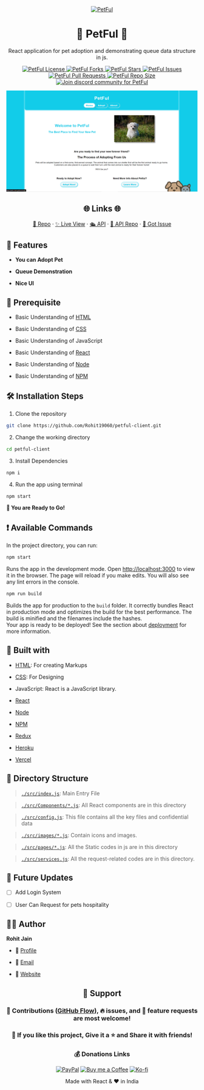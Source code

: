 <p align="center">
  <a href="https://petful-client.rohit19060.vercel.app/" title="PetFul">
    <img src="https://kingtechnologies.in/assets/images/logo.png" width="80px" alt="PetFul"/>
  </a>
</p>
<h1 align="center">🌟 PetFul 🌟</h1>
<p align="center">React application for pet adoption and demonstrating queue data structure in js.</p>

<p align="center">
<a href="https://github.com/Rohit19060/petful-client/blob/master/LICENSE" title="License">
<img src="https://img.shields.io/github/license/Rohit19060/petful-client?label=License&logo=Github&style=flat-square" alt="PetFul License"/>
</a>
<a href="https://github.com/Rohit19060/petful-client/fork" title="Forks">
<img src="https://img.shields.io/github/forks/Rohit19060/petful-client?label=Forks&logo=Github&style=flat-square" alt="PetFul Forks"/>
</a>
<a href="https://github.com/Rohit19060/petful-client/stargazers" title="Stars">
<img src="https://img.shields.io/github/stars/Rohit19060/petful-client?label=Stars&logo=Github&style=flat-square" alt="PetFul Stars"/>
</a>
<a href="https://github.com/Rohit19060/petful-client/issues" title="Issues">
<img src="https://img.shields.io/github/issues/Rohit19060/petful-client?label=Issues&logo=Github&style=flat-square" alt="PetFul Issues"/>
</a>
<a href="https://github.com/Rohit19060/petful-client/pulls" title="Pull Requests">
<img src="https://img.shields.io/github/issues-pr/Rohit19060/petful-client?label=Pull%20Requests&logo=Github&style=flat-square" alt="PetFul Pull Requests"/>
</a>
<a href="https://github.com/Rohit19060/petful-client" title="Repo Size">
<img src="https://img.shields.io/github/repo-size/Rohit19060/petful-client?label=Repo%20Size&logo=Github&style=flat-square" alt="PetFul Repo Size"/>
</a>
<a href="https://discord.gg/2wpHNSjwm2" title="Join King Tech's Community">
<img src="https://img.shields.io/discord/737854816402800690?color=%236d82cb&label=Join%20Community&logo=discord&logoColor=%23FFFFFF&style=flat-square" alt="Join discord community for PetFul"/>
</a>
</p>

<p align="center" title="PetFul"><img src="./assets/images/main.png" alt="PetFul"/></p>

<h2 align="center">🌐 Links 🌐</h2>
<p align="center">
    <a href="https://github.com/Rohit19060/petful-client" title="PetFul Repo">📂 Repo</a>
    ·
    <a href="https://petful-client.rohit19060.vercel.app/" title="Visit">✨ Live View</a>
    ·
    <a href="https://calm-badlands-17592.herokuapp.com" title="Petful-Server">🛳 API</a>
    ·
    <a href="https://github.com/Rohit19060/petful-api" title="Petful-Server Repo">📂 API Repo</a>
    ·
    <a href="https://github.com/Rohit19060/petful-client/issues/new/choose" title="🐛Report Bug/🎊Request Feature">🚀 Got Issue</a>
</p>

## 🚀 Features

- **You can Adopt Pet**

- **Queue Demonstration**

- **Nice UI**

## 🦋 Prerequisite

- Basic Understanding of [HTML](https://youtu.be/JHv2jmnrLlA "HTML - First Step Towards Web Development")

- Basic Understanding of [CSS](https://youtu.be/d1tP7ow7HbQ "CSS - Second Step Towards Web Development")

- Basic Understanding of JavaScript

- Basic Understanding of [React](https://reactjs.org/ "React")

- Basic Understanding of [Node](https://nodejs.org/ "Node")

- Basic Understanding of [NPM](https://www.npmjs.com/ "NPM")

## 🛠️ Installation Steps

1. Clone the repository

```Bash
git clone https://github.com/Rohit19060/petful-client.git
```

2. Change the working directory

```Bash
cd petful-client
```

3. Install Dependencies

```Bash
npm i
```

4. Run the app using terminal

```Bash
npm start
```

**🎇 You are Ready to Go!**

## ❗ Available Commands

In the project directory, you can run:

```Bash
npm start
```

Runs the app in the development mode. Open [http://localhost:3000](http://localhost:3000) to view it in the browser. The page will reload if you make edits. You will also see any lint errors in the console.

```Bash
npm run build
```

Builds the app for production to the `build` folder. It correctly bundles React in production mode and optimizes the build for the best performance. The build is minified and the filenames include the hashes.\
Your app is ready to be deployed! See the section about [deployment](https://facebook.github.io/create-react-app/docs/deployment) for more information.

## 👷 Built with

- [HTML](https://youtu.be/JHv2jmnrLlA "HTML - First Step Towards Web Development"): For creating Markups

- [CSS](https://youtu.be/d1tP7ow7HbQ "CSS - Second Step Towards Web Development"): For Designing

- JavaScript: React is a JavaScript library.

- [React](https://reactjs.org/ "React")

- [Node](https://nodejs.org/ "Node")

- [NPM](https://www.npmjs.com/ "NPM")

- [Redux](https://redux.js.org/ "Redux")

- [Heroku](https://www.heroku.com/ "Heroku")

- [Vercel](https://vercel.com/ "Vercel")

## 📂 Directory Structure

> [`./src/index.js`](https://github.com/Rohit19060/petful-client/blob/main/src/index.js "Petful"): Main Entry File

> [`./src/Components/*.js`](https://github.com/Rohit19060/petful-client/tree/main/src/Components "Components Directory"): All React components are in this directory

> [`./src/config.js`](https://github.com/Rohit19060/petful-client/blob/main/src/config.js "Configuration"): This file contains all the key files and confidential data

> [`./src/images/*.js`](https://github.com/Rohit19060/petful-client/tree/main/src/images "images Directory"): Contain icons and images.

> [`./src/pages/*.js`](https://github.com/Rohit19060/petful-client/tree/main/src/Pages "pages Directory"): All the Static codes in js are in this directory

> [`./src/services.js`](https://github.com/Rohit19060/petful-client/blob/main/src/services.js "Services"): All the request-related codes are in this directory.

## 🎊 Future Updates

- [ ] Add Login System

- [ ] User Can Request for pets hospitality

## 🧑🏻 Author

**Rohit Jain**

- 🌌 [Profile](https://github.com/Rohit19060 "Rohit Jain")

- 🏮 [Email](mailto:rohitjain19060@gmail.com?subject=Hi%20from%20Petful "Hi!")

- 🦁 [Website](https://kingtechnologies.in "Welcome")

<h2 align="center">🤝 Support</h2>

<h3 align="center">🎀 Contributions (<a href="https://guides.github.com/introduction/flow" title="GitHub flow">GitHub Flow</a>), 🔥 issues, and 🥮 feature requests are most welcome!</h3>

<h3 align="center">💙 If you like this project, Give it a ⭐ and Share it with friends!</h3>
<h3 align="center">💰 Donations Links</h3>
<p align="center">
<a href="https://www.paypal.me/kingrohitJ" title="PayPal"><img src="https://kingtechnologies.in/assets/images/paypal.png" alt="PayPal"/></a>
<a href="https://www.buymeacoffee.com/rohitjain" title="Buy me a Coffee"><img src="https://kingtechnologies.in/assets/images/coffee.png" alt="Buy me a Coffee"/></a>
<a href="https://ko-fi.com/rohitjain" title="Ko-fi"><img src="https://kingtechnologies.in/assets/images/kofi.png" alt="Ko-fi"/></a>
</p>

<p align="center">Made with React & ❤️ in India</p>
